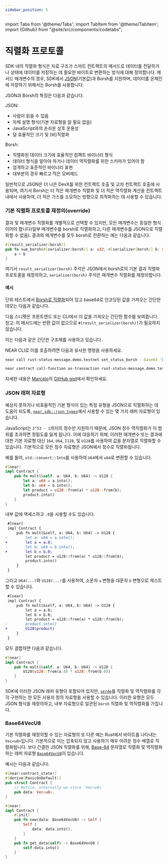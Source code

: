 ```yaml
---
sidebar_position: 5
---
```


import Tabs from '@theme/Tabs';
import TabItem from '@theme/TabItem';
import {Github} from "@site/src/components/codetabs";

# 직렬화 프로토콜

SDK 내의 직렬화 형식은 자료 구조가 스마트 컨트랙트의 메서드로 데이터를 전달하거나 상태에 데이터를 저장하는 데 필요한 바이트로 변환하는 방식에 대해 정의합니다. 메서드 매개변수의 경우, SDK에서 [JSON](https://www.json.org/json-en.html)(기본값)과 Borsh를 지원하며, 데이터를 온체인에 저장하기 위해서는 Borsh를 사용합니다.

JSON과 Borsh의 특징은 다음과 같습니다.

JSON:
- 사람이 읽을 수 있음
- 자체 설명 형식(기본 자료형을 알 필요 없음)
- JavaScript와의 손쉬운 상호 운용성
- 덜 효율적인 크기 및 (비)직렬화

Borsh:
- 직렬화된 데이터 크기에 효율적인 컴팩트 바이너리 형식
- 데이터 형식을 알아야 하거나 데이터 역직렬화를 위한 스키마가 있어야 함
- 엄격하고 표준적인 바이너리 표현
- 대부분의 경우 빠르고 적은 오버헤드

일반적으로 JSON은 더 나은 DevX를 위한 컨트랙트 호출 및 교차 컨트랙트 호출에 사용되며, 여기서 Borsh는 더 적은 매개변수 직렬화 및 더 적은 역직렬화 계산을 컨트랙트 내에서 사용하여, 더 적은 가스를 소모하는 방향으로 최적화하는 데 사용할 수 있습니다.

### 기본 직렬화 프로토콜 재정의(override)

결과 및 매개변수 직렬화를 개별적으로 선택할 수 있지만, 모든 매개변수는 동일한 형식이어야 합니다(일부 매개변수를 borsh로 직렬화하고, 다른 매개변수를 JSON으로 직렬화할 수 없음). 결과와 매개변수를 모두 borsh로 전환하는 예는 다음과 같습니다.

```rust
#[result_serializer(borsh)]
pub fn sum_borsh(#[serializer(borsh)] a: u32, #[serializer(borsh)] b: u32) -> u32 {
    a + b
}
```

여기서 `result_serializer(borsh)` 주석은 JSON에서 borsh로의 기본 결과 직렬화 프로토콜을 재정의하고, `serializer(borsh)` 주석은 매개변수 직렬화를 재정의합니다.

#### 예시

단위 테스트에서 [Borsh로 직렬화](https://borsh.io)되어 있고 base64로 인코딩된 값을 가져오는 간단한 데모는 다음과 같습니다.

<Github language="rust" start="93" end="104" url="https://github.com/mikedotexe/rust-status-message/blob/b83c5126fdbe0f19bc904e547fda0bb12c2ea133/src/lib.rs" />

다음 스니펫은 프론트엔드 또는 CLI에서 이 값을 가져오는 간단한 함수를 보여줍니다. 참고: 이 메서드에는 반환 값이 없으므로 `#[result_serializer(borsh)]`가 필요하지 않습니다.

<Github language="rust" start="40" end="42" url="https://github.com/mikedotexe/rust-status-message/blob/b83c5126fdbe0f19bc904e547fda0bb12c2ea133/src/lib.rs" />

이는 다음과 같은 간단한 구조체를 사용하고 있습니다.

<Github language="rust" start="13" end="17" url="https://github.com/mikedotexe/rust-status-message/blob/b83c5126fdbe0f19bc904e547fda0bb12c2ea133/src/lib.rs" />

NEAR CLI로 이를 호출하려면 다음과 유사한 명령을 사용하세요.

<Tabs className="language-tabs" groupId="code-tabs">
<TabItem value="near-cli">

```bash
near call rust-status-message.demo.testnet set_status_borsh --base64 'DAAAAEFsb2hhIGhvbnVhIQ==' --accountId demo.testnet
```
</TabItem>
<TabItem value="near-cli-rs">

```bash
near contract call-function as-transaction rust-status-message.demo.testnet set_status_borsh base64-args 'DAAAAEFsb2hhIGhvbnVhIQ==' prepaid-gas '30 TeraGas' attached-deposit '0 NEAR' sign-as demo.testnet network-config testnet sign-with-keychain send
```
</TabItem>
</Tabs>

자세한 내용은 [Marcelo](https://gist.github.com/mfornet)의 [GitHub gist](https://gist.github.com/mfornet/d8a94af333a68d67affd8cb78464c7c0)에서 확인하세요.

### JSON 래퍼 자료형

예상치 못하거나 비효율적인 기본 형식이 있는 특정 유형을 JSON으로 직렬화하는 데 도움이 되도록, [`near_sdk::json_types`](https://docs.rs/near-sdk/3.1.0/near_sdk/json_types/index.html)에서 사용할 수 있는 몇 가지 래퍼 자료형이 있습니다.

JavaScript는 `2^53 - 1`까지의 정수만 지원하기 때문에, JSON 정수 역직렬화가 이 범위를 초과하면 정밀도를 잃게 됩니다. 이에 대응하기 위해, 이러한 매개변수 또는 결과에 대한 기본 자료형 대신 `I64`, `U64`, `I128`, 및 `U128`를 사용하여 값을 문자열로 직렬화할 수 있습니다. 기본적으로 모든 정수 자료형은 JSON에서 정수로 직렬화됩니다.

예를 들어, `std::convert::Into`를 사용하여 `U64`에서 `u64`로 변환할 수 있습니다.

```rust
#[near]
impl Contract {
    pub fn mult(&self, a: U64, b: U64) -> U128 {
        let a: u64 = a.into();
        let b: u64 = b.into();
        let product = u128::from(a) * u128::from(b);
        product.into()
    }
}
```

내부 값에 액세스하고 `.0`을 사용할 수도 있습니다.

```diff
 #[near]
 impl Contract {
     pub fn mult(&self, a: U64, b: U64) -> U128 {
-        let a: u64 = a.into();
+        let a = a.0;
-        let b: u64 = b.into();
+        let b = b.0;
         let product = u128::from(a) * u128::from(b);
         product.into()
     }
 }
```

그리고 `U64(...)`와 `U128(...)`를 사용하여, 소문자 `u` 변형을 대문자 `U` 변형으로 캐스트할 수 있습니다.

```diff
 #[near]
 impl Contract {
     pub fn mult(&self, a: U64, b: U64) -> U128 {
         let a = a.0;
         let b = b.0;
         let product = u128::from(a) * u128::from(b);
-        product.into()
+        U128(product)
     }
 }
```

모두 결합하면 다음과 같습니다.

```rust
#[near]
impl Contract {
    pub fn mult(&self, a: U64, b: U64) -> U128 {
        U128(u128::from(a.0) * u128::from(b.0))
    }
}
```

SDK에 이러한 JSON 래퍼 유형이 포함되어 있지만, [`serde`](https://serde.rs/)를 직렬화 및 역직렬화를 각각 구현하는 한 모든 사용자 정의 자료형을 사용할 수 있습니다. 이러한 유형은 모두 JSON 형식을 재정의하고, 내부 자료형으로 일관된 `borsh` 직렬화 및 역직렬화를 가집니다.

### Base64VecU8

기본 직렬화를 재정의할 수 있는 자료형의 또 다른 예는 Rust에서 바이트를 나타내는 `Vec<u8>`입니다. 기본적으로 이는 압축되지 않고 사용하기 매우 어려운 정수 배열로 직렬화됩니다. 보다 간결한 JSON 직렬화를 위해, [Base-64](https://en.wikipedia.org/wiki/Base64) 문자열로 직렬화 및 역직렬화하는 래퍼 자료형 [`Base64VecU8`](https://docs.rs/near-sdk/3.1.0/near_sdk/json_types/struct.Base64VecU8.html)이 있습니다.

예시는 다음과 같습니다:

```rust
#[near(contract_state)]
#[derive(PanicOnDefault)]
pub struct Contract {
    // Notice, internally we store `Vec<u8>` 
    pub data: Vec<u8>,
}

#[near]
impl Contract {
    #[init]
    pub fn new(data: Base64VecU8) -> Self {
        Self {
            data: data.into(),
        }
    }
    pub fn get_data(self) -> Base64VecU8 {
        self.data.into()
    }
}
```
